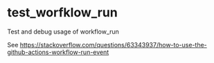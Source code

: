 # test_worfklow_run
Test and debug usage of workflow_run

See https://stackoverflow.com/questions/63343937/how-to-use-the-github-actions-workflow-run-event
